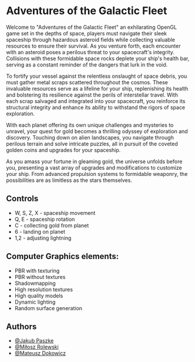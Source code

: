 
# Adventures of the Galactic Fleet
Welcome to "Adventures of the Galactic Fleet" an exhilarating OpenGL game set in the depths of space, players must navigate their sleek spaceship through hazardous asteroid fields while collecting valuable resources to ensure their survival. As you venture forth, each encounter with an asteroid poses a perilous threat to your spacecraft's integrity. Collisions with these formidable space rocks deplete your ship's health bar, serving as a constant reminder of the dangers that lurk in the void.

To fortify your vessel against the relentless onslaught of space debris, you must gather metal scraps scattered throughout the cosmos. These invaluable resources serve as a lifeline for your ship, replenishing its health and bolstering its resilience against the perils of interstellar travel. With each scrap salvaged and integrated into your spacecraft, you reinforce its structural integrity and enhance its ability to withstand the rigors of space exploration.

With each planet offering its own unique challenges and mysteries to unravel, your quest for gold becomes a thrilling odyssey of exploration and discovery. Touching down on alien landscapes, you navigate through perilous terrain and solve intricate puzzles, all in pursuit of the coveted golden coins and upgrades for your spaceship.

As you amass your fortune in gleaming gold, the universe unfolds before you, presenting a vast array of upgrades and modifications to customize your ship. From advanced propulsion systems to formidable weaponry, the possibilities are as limitless as the stars themselves.

## Controls

 - W, S, Z, X - spaceship movement
 - Q, E - spaceship rotation
 - C - collecting gold from planet
 - 6 - landing on planet
 - 1,2 - adjusting lightning

## Computer Graphics elements:
- PBR with texturing
- PBR without textures
- Shadowmapping 
- High resolution textures
- High quality models
- Dynamic lighting
- Random surface generation

## Authors

- [@Jakub Paszke](https://github.com/JakubPaszke)
- [@Miłosz Rolewski](https://github.com/milosz-amg)
- [@Mateusz Dokowicz](https://github.com/mdokusV)

